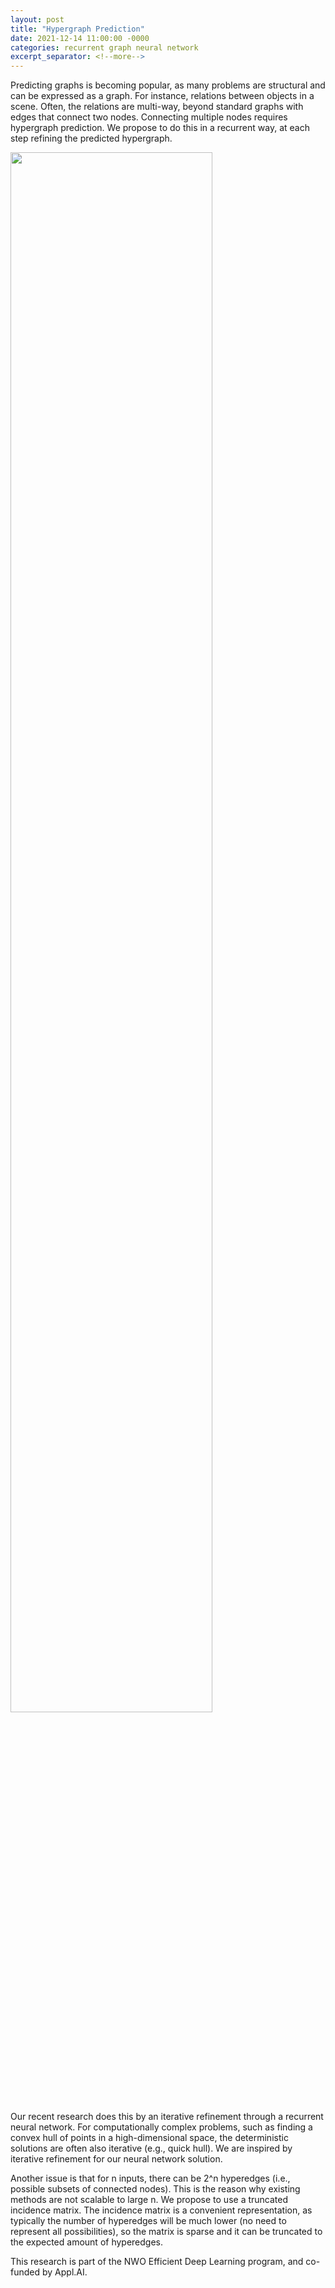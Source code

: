 ```yaml
---
layout: post
title: "Hypergraph Prediction"
date: 2021-12-14 11:00:00 -0000
categories: recurrent graph neural network
excerpt_separator: <!--more-->
---
```


Predicting graphs is becoming popular, as many problems are structural and can be expressed as a graph.
For instance, relations between objects in a scene.
Often, the relations are multi-way, beyond standard graphs with edges that connect two nodes.
Connecting multiple nodes requires hypergraph prediction.
We propose to do this in a recurrent way, at each step refining the predicted hypergraph.

<img src="https://gertjanburghouts.github.io/pictures/hypergraphs.jpg" width="80%">

<!--more-->

Our recent research does this by an iterative refinement through a recurrent neural network.
For computationally complex problems, such as finding a convex hull of points in a high-dimensional space, the deterministic solutions are often also iterative (e.g., quick hull).
We are inspired by iterative refinement for our neural network solution.

Another issue is that for n inputs, there can be 2^n hyperedges (i.e., possible subsets of connected nodes).
This is the reason why existing methods are not scalable to large n.
We propose to use a truncated incidence matrix.
The incidence matrix is a convenient representation, as typically the number of hyperedges will be much lower (no need to represent all possibilities), so the matrix is sparse and it can be truncated to the expected amount of hyperedges.

This research is part of the NWO Efficient Deep Learning program, and co-funded by Appl.AI.
